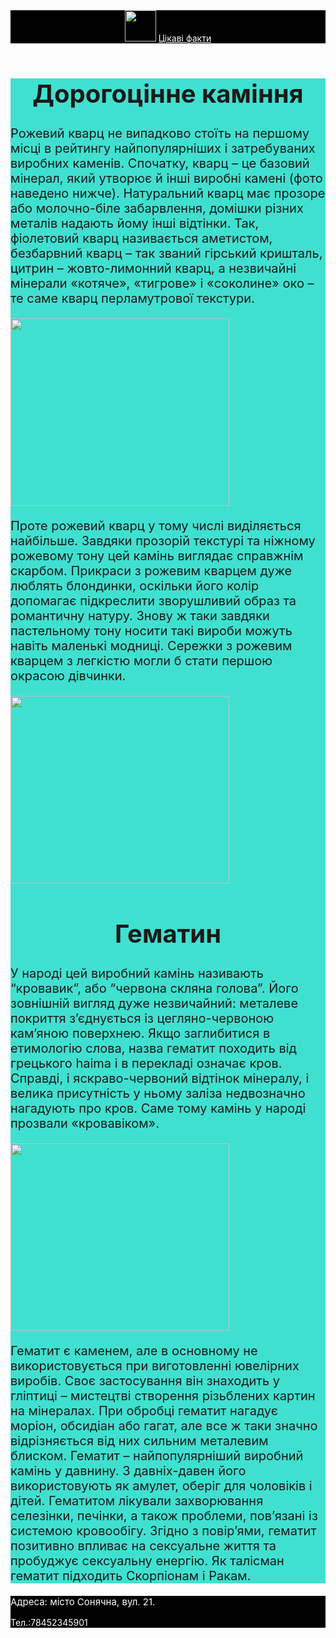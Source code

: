<html>
    <header style="background-color:black">
        <img src="https://encrypted-tbn0.gstatic.com/images?q=tbn:ANd9GcTH5PV21mhBmRFMLuMzR57bcofEOz4C7mSLtsZ8wsn6pGGYXorqgiMqAWZBv9T4aCiyiTc&usqp=CAU" height="50px"/>
        <a href="https://uk.wikipedia.org/wiki/%D0%91%D0%BE%D0%B9%D0%BE%D0%B2%D1%96_%D0%BC%D0%B8%D1%81%D1%82%D0%B5%D1%86%D1%82%D0%B2%D0%B0" style="color:white">Цікаві факти</a>
    </header>
    <main style="background-color:turquoise">
        <h1 style="font-size:40px;background-color:turquoise; text-align:center">Дорогоцінне каміння</h1>
        <p style="font-size:20px">Рожевий кварц не випадково стоїть на першому місці в рейтингу найпопулярніших і затребуваних виробних каменів. Спочатку, кварц – це базовий мінерал, який утворює й інші виробні камені (фото наведено нижче). Натуральний кварц має прозоре або молочно-біле забарвлення, домішки різних металів надають йому інші відтінки. Так, фіолетовий кварц називається аметистом, безбарвний кварц – так званий гірський кришталь, цитрин – жовто-лимонний кварц, а незвичайні мінерали «котяче», «тигрове» і «соколине» око – те саме кварц перламутрової текстури.</p>
   <img src="https://vertebrolog.com.ua/wp-content/uploads/877422.jpg" width="350" height="300"/>
       <p style="font-size:20px">Проте рожевий кварц у тому числі виділяється найбільше. Завдяки прозорій текстурі та ніжному рожевому тону цей камінь виглядає справжнім скарбом. Прикраси з рожевим кварцем дуже люблять блондинки, оскільки його колір допомагає підкреслити зворушливий образ та романтичну натуру. Знову ж таки завдяки пастельному тону носити такі вироби можуть навіть маленькі модниці. Сережки з рожевим кварцем з легкістю могли б стати першою окрасою дівчинки.</p>
       <img src="https://vertebrolog.com.ua/wp-content/uploads/877417.jpg" width="350" height="300"/>
       <h1 style="font-size:40px;background-color:turquoise; text-align:center">Гематин</h1>
        <p style="font-size:20px">У народі цей виробний камінь називають “кровавик”, або “червона скляна голова”. Його зовнішній вигляд дуже незвичайний: металеве покриття з’єднується із цегляно-червоною кам’яною поверхнею. Якщо заглибитися в етимологію слова, назва гематит походить від грецького haima і в перекладі означає кров. Справді, і яскраво-червоний відтінок мінералу, і велика присутність у ньому заліза недвозначно нагадують про кров. Саме тому камінь у народі прозвали «кровавіком».</p>
        <img src="https://vertebrolog.com.ua/wp-content/uploads/877423.jpg" width="350" height="300">
        <p style="font-size:20px">Гематит є каменем, але в основному не використовується при виготовленні ювелірних виробів. Своє застосування він знаходить у гліптиці – мистецтві створення різьблених картин на мінералах. При обробці гематит нагадує моріон, обсидіан або гагат, але все ж таки значно відрізняється від них сильним металевим блиском. Гематит – найпопулярніший виробний камінь у давнину. З давніх-давен його використовують як амулет, оберіг для чоловіків і дітей. Гематитом лікували захворювання селезінки, печінки, а також проблеми, пов’язані із системою кровообігу. Згідно з повір’ями, гематит позитивно впливає на сексуальне життя та пробуджує сексуальну енергію. Як талісман гематит підходить Скорпіонам і Ракам.</p>
    </main>
    <footer style="background-color:black;color:white;">
        <p style="font-size:15px"> Адреса: місто Сонячна, вул. 21.</p>
        <p>Тел.:78452345901</p>
    </footer>
</html>
